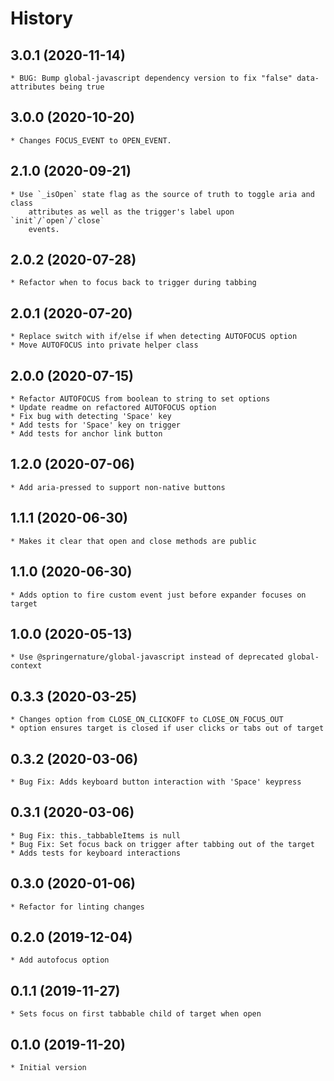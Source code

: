 # History

## 3.0.1 (2020-11-14)
    * BUG: Bump global-javascript dependency version to fix "false" data-attributes being true

## 3.0.0 (2020-10-20)
    * Changes FOCUS_EVENT to OPEN_EVENT.

## 2.1.0 (2020-09-21)
    * Use `_isOpen` state flag as the source of truth to toggle aria and class
        attributes as well as the trigger's label upon `init`/`open`/`close`
        events.

## 2.0.2 (2020-07-28)
    * Refactor when to focus back to trigger during tabbing 

## 2.0.1 (2020-07-20)
    * Replace switch with if/else if when detecting AUTOFOCUS option
    * Move AUTOFOCUS into private helper class

## 2.0.0 (2020-07-15)
    * Refactor AUTOFOCUS from boolean to string to set options
    * Update readme on refactored AUTOFOCUS option
    * Fix bug with detecting 'Space' key
    * Add tests for 'Space' key on trigger
    * Add tests for anchor link button

## 1.2.0 (2020-07-06)
    * Add aria-pressed to support non-native buttons
    
## 1.1.1 (2020-06-30)
    * Makes it clear that open and close methods are public

## 1.1.0 (2020-06-30)
    * Adds option to fire custom event just before expander focuses on target

## 1.0.0 (2020-05-13)
    * Use @springernature/global-javascript instead of deprecated global-context

## 0.3.3 (2020-03-25)
    * Changes option from CLOSE_ON_CLICKOFF to CLOSE_ON_FOCUS_OUT
    * option ensures target is closed if user clicks or tabs out of target

## 0.3.2 (2020-03-06)
    * Bug Fix: Adds keyboard button interaction with 'Space' keypress

## 0.3.1 (2020-03-06)
    * Bug Fix: this._tabbableItems is null
    * Bug Fix: Set focus back on trigger after tabbing out of the target
    * Adds tests for keyboard interactions

## 0.3.0 (2020-01-06)
    * Refactor for linting changes

## 0.2.0 (2019-12-04)
    * Add autofocus option

## 0.1.1 (2019-11-27)
    * Sets focus on first tabbable child of target when open

## 0.1.0 (2019-11-20)
    * Initial version
